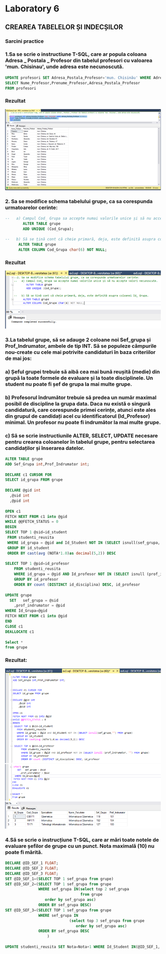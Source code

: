 # Laboratory 6
## CREAREA TABELELOR ȘI INDECȘILOR
### Sarcini practice
### 1.Sa se scrie o instructiune T-SQL, care ar popula coloana Adresa _ Postala _ Profesor din tabelul profesori cu valoarea 'mun. Chisinau', unde adresa este necunoscută.
``` sql
UPDATE profesori SET Adresa_Postala_Profesor='mun. Chisinău' WHERE Adresa_Postala_Profesor IS NULL;
SELECT Nume_Profesor,Prenume_Profesor,Adresa_Postala_Profesor 
FROM profesori
```
### Rezultat
![Ex1](https://github.com/speianudana/DB/blob/master/Laboratory_6/Screenshots_Lab6/ex1.PNG)

### 2. Sa se modifice schema tabelului grupe, ca sa corespunda urmatoarelor cerinte:
``` sql
--   a) Campul Cod_ Grupa sa accepte numai valorile unice și să nu accepte valori necunoscute.
        ALTER TABLE grupe 
        ADD UNIQUE (Cod_Grupa);

--   b) Să se țină cont că cheie primară, deja, este definită asupra coloanei Id_ Grupa.       
      ALTER TABLE grupe
      ALTER COLUMN Cod_Grupa char(6) NOT NULL;
```
### Rezultat
![Ex2](https://github.com/speianudana/DB/blob/master/Laboratory_6/Screenshots_Lab6/ex2.PNG)

### 3.La tabelul grupe, să se adauge 2 coloane noi Sef_grupa și Prof_Indrumator, ambele de tip INT. Să se populeze câmpurile nou-create cu cele mai potrivite candidaturi în baza criteriilor de mai jos: 
  ### a) Șeful grupei trebuie să aibă cea mai bună reușită (medie) din grupă la toate formele de evaluare și la toate disciplinele. Un student nu poate fi șef de grupa la mai multe grupe.
  ### b) Profesorul îndrumător trebuie să predea un număr maximal posibil de discipline la grupa data. Daca nu există o singură candidatură, care corespunde primei cerințe, atunci este ales din grupul de candidați acel cu identificatorul (Id_Profesor) minimal. Un profesor nu poate fi indrumător la mai multe grupe.
  ### c) Să se scrie instructiunile ALTER, SELECT, UPDATE necesare pentru crearea coloanelor în tabelul grupe, pentru selectarea candidaților și înserarea datelor.
  ``` sql
ALTER TABLE grupe
ADD Sef_Grupa int,Prof_Indrumator int;

DECLARE c1 CURSOR FOR 
SELECT id_grupa FROM grupe 

DECLARE @gid int
    ,@sid int
    ,@pid int

OPEN c1
FETCH NEXT FROM c1 into @gid 
WHILE @@FETCH_STATUS = 0
BEGIN
 SELECT TOP 1 @sid=id_student
   FROM studenti_reusita
   WHERE id_grupa = @gid and Id_Student NOT IN (SELECT isnull(sef_grupa,'') FROM grupe)
   GROUP BY id_student
   ORDER BY cast(avg (NOTA*1.0)as decimal(5,2)) DESC

 SELECT TOP 1 @pid=id_profesor
      FROM studenti_reusita
      WHERE id_grupa = @gid AND Id_profesor NOT IN (SELECT isnull (prof_indrumator, '') FROM grupe)
      GROUP BY id_profesor
      ORDER BY count (DISTINCT id_disciplina) DESC, id_profesor
 
 UPDATE grupe
    SET   sef_grupa = @sid
      ,prof_indrumator = @pid
  WHERE Id_Grupa=@gid
 FETCH NEXT FROM c1 into @gid 
END
CLOSE c1
DEALLOCATE c1

Select *
from grupe
```
### Rezultat:
![Ex3](https://github.com/speianudana/DB/blob/master/Laboratory_6/Screenshots_Lab6/ex3(1).PNG)
![Ex3](https://github.com/speianudana/DB/blob/master/Laboratory_6/Screenshots_Lab6/ex3(2).PNG)
![Ex3](https://github.com/speianudana/DB/blob/master/Laboratory_6/Screenshots_Lab6/ex3(3).PNG)

### 4.Să se scrie o instrucțiune T-SQL, care ar mări toate notele de evaluare șefilor de grupe cu un punct. Nota maximală (10) nu poate fi mărită.
``` sql
DECLARE @ID_SEF_1 FLOAT;
DECLARE @ID_SEF_2 FLOAT;
DECLARE @ID_SEF_3 FLOAT;
SET @ID_SEF_1=(SELECT TOP 1 sef_grupa from grupe)
SET @ID_SEF_2=(SELECT TOP 1 sef_grupa from grupe 
               WHERE sef_grupa IN(select top 2 sef_grupa 
                                  from grupe
				  order by sef_grupa asc)
               ORDER BY sef_grupa DESC)                  
SET @ID_SEF_3=(SELECT TOP 1 sef_grupa from grupe 
               WHERE sef_grupa IN 
			                 (select top 3 sef_grupa from grupe
							    order by sef_grupa asc)
			   ORDER BY sef_grupa DESC
                   )

UPDATE studenti_reusita SET Nota=Nota+1 WHERE Id_Student IN(@ID_SEF_1, @ID_SEF_2, @ID_SEF_3) AND Nota!=10 
```






